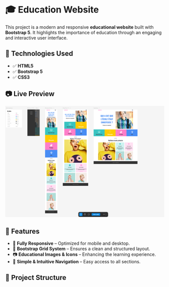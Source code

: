 # 🎓 Education Website

This project is a modern and responsive **educational website** built with **Bootstrap 5**. It highlights the importance of education through an engaging and interactive user interface.

## 🚀 Technologies Used
- ✅ **HTML5**
- ✅ **Bootstrap 5**
- ✅ **CSS3**

## 📷 Live Preview
![Website Preview](media/screenshot.png)

## 🎯 Features
- 📱 **Fully Responsive** – Optimized for mobile and desktop.
- 🎨 **Bootstrap Grid System** – Ensures a clean and structured layout.
- 📷 **Educational Images & Icons** – Enhancing the learning experience.
- 🔗 **Simple & Intuitive Navigation** – Easy access to all sections.

## 📂 Project Structure
